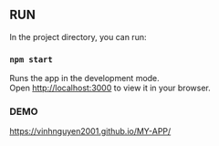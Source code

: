 
## RUN

In the project directory, you can run:

### `npm start`

Runs the app in the development mode.\
Open [http://localhost:3000](http://localhost:3000) to view it in your browser.

### DEMO
https://vinhnguyen2001.github.io/MY-APP/
